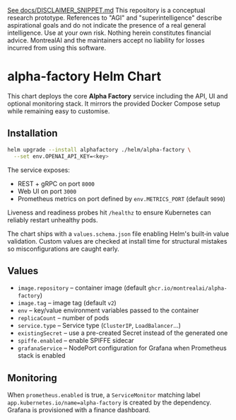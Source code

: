 [See docs/DISCLAIMER_SNIPPET.md](../../../docs/DISCLAIMER_SNIPPET.md)
This repository is a conceptual research prototype. References to "AGI" and "superintelligence" describe aspirational goals and do not indicate the presence of a real general intelligence. Use at your own risk. Nothing herein constitutes financial advice. MontrealAI and the maintainers accept no liability for losses incurred from using this software.

# alpha-factory Helm Chart

This chart deploys the core **Alpha Factory** service including the API, UI and optional monitoring stack. It mirrors the provided Docker Compose setup while remaining easy to customise.

## Installation
```bash
helm upgrade --install alphafactory ./helm/alpha-factory \
  --set env.OPENAI_API_KEY=<key>
```

The service exposes:
- REST + gRPC on port `8000`
- Web UI on port `3000`
- Prometheus metrics on port defined by `env.METRICS_PORT` (default `9090`)

Liveness and readiness probes hit `/healthz` to ensure Kubernetes can reliably
restart unhealthy pods.

The chart ships with a `values.schema.json` file enabling Helm's built‑in value
validation. Custom values are checked at install time for structural mistakes so
misconfigurations are caught early.

## Values
- `image.repository` – container image (default `ghcr.io/montrealai/alpha-factory`)
- `image.tag` – image tag (default `v2`)
- `env` – key/value environment variables passed to the container
- `replicaCount` – number of pods
- `service.type` – Service type (`ClusterIP`, `LoadBalancer`…)
- `existingSecret` – use a pre-created Secret instead of the generated one
- `spiffe.enabled` – enable SPIFFE sidecar
- `grafanaService` – NodePort configuration for Grafana when Prometheus stack is enabled

## Monitoring
When `prometheus.enabled` is true, a `ServiceMonitor` matching label `app.kubernetes.io/name=alpha-factory` is created by the dependency. Grafana is provisioned with a finance dashboard.
